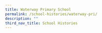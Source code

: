 ```yaml
---
title: Waterway Primary School
permalink: /school-histories/waterway-pri/
description: ""
third_nav_title: School Histories
---
```


